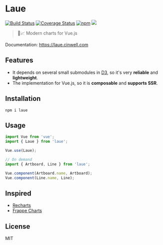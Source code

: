 # Laue

[![Build Status](https://img.shields.io/travis/QingWei-Li/laue.svg?style=flat-square)](https://travis-ci.org/QingWei-Li/laue)
[![Coverage Status](https://img.shields.io/coveralls/QingWei-Li/laue.svg?style=flat-square)](https://coveralls.io/github/QingWei-Li/laue?branch=master)
[![npm](https://img.shields.io/npm/v/laue.svg?style=flat-square)](https://www.npmjs.com/package/laue)
![](http://img.badgesize.io/https://unpkg.com/laue?compression=gzip&label=gzip%20size&style=flat-square)

> 🖖📈 Modern charts for Vue.js

Documentation: https://laue.cinwell.com

## Features

* It depends on several small submodules in [D3](//d3js.org), so it's very **reliable** and **lightweight**.
* The implementation for Vue.js, so it is **composable** and **supports SSR**.

## Installation

```shell
npm i laue
```

## Usage

```javascript
import Vue from 'vue';
import { Laue } from 'laue';

Vue.use(Laue);

// On demand
import { Artboard, Line } from 'laue';

Vue.component(Artboard.name, Artboard);
Vue.component(Line.name, Line);
```

## Inspired

* [Recharts](https://github.com/recharts/recharts)
* [Frappe Charts](https://github.com/frappe/charts)

## License

MIT

